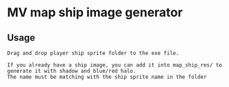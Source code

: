 # MV map ship image generator
## Usage
```
Drag and drop player ship sprite folder to the exe file.

If you already have a ship image, you can add it into map_ship_res/ to generate it with shadow and blue/red halo.
The name must be matching with the ship sprite name in the folder
```
